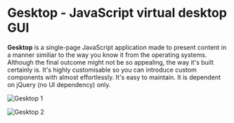 # Gesktop - JavaScript virtual desktop GUI

**Gesktop** is a single-page JavaScript application made to present content in a manner similiar to the way you know it from the operating systems. Although the final outcome might not be so appealing, the way it's built certainly is. It's highly customisable so you can introduce custom components with almost effortlessly. It's easy to maintain. It is dependent on jQuery (no UI dependency) only.

![Gesktop 1](http://s29.postimg.org/9c1kx08dj/image.png)

![Gesktop 2](http://s27.postimg.org/nm204jmfn/image.png)

